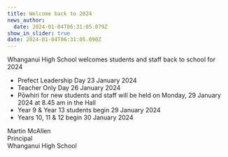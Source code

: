 ```yaml
---
title: Welcome back to 2024
news_author:
  date: 2024-01-04T06:31:05.079Z
show_in_slider: true
date: 2024-01-04T06:31:05.090Z
---
```

Whanganui High School welcomes students and staff back to school for 2024  


- Prefect Leadership Day 23 January 2024  
- Teacher Only Day 26 January 2024  
- Pōwhiri for new students and staff will be held on Monday, 29 January 2024 at 8.45 am in the Hall  
- Year 9 & Year 13 students begin 29 January 2024  
- Years 10, 11 & 12 begin 30 January 2024  

Martin McAllen  
Principal  
Whanganui High School